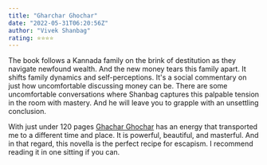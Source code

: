 ```yaml
---
title: "Gharchar Ghochar"
date: "2022-05-31T06:20:56Z"
author: "Vivek Shanbag"
rating: ⭐⭐⭐⭐
---
```


<style>

</style>

The book follows a Kannada family on the brink of destitution as they navigate newfound wealth. And the new money tears this family apart. It shifts family dynamics and self-perceptions. It's a social commentary on just how uncomfortable discussing money can be. There are some uncomfortable conversations where Shanbag captures this palpable tension in the room with mastery. And he will leave you to grapple with an unsettling conclusion.

With just under 120 pages <a href="https://www.goodreads.com/book/show/30267604-ghachar-ghochar">Ghachar Ghochar</a> has an energy that transported me to a different time and place. It is powerful, beautiful, and masterful. And in that regard, this novella is the perfect recipe for escapism. I recommend reading it in one sitting if you can.